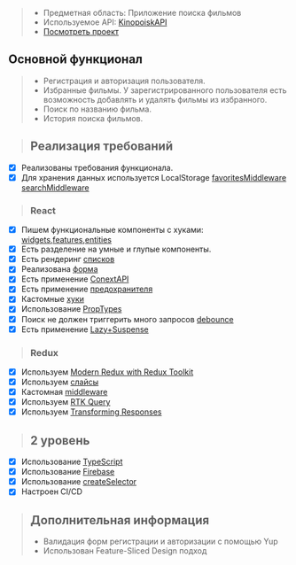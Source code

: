 
> - Предметная область: Приложение поиска фильмов
> - Используемое API: [KinopoiskAPI](https://kinopoiskapiunofficial.tech/documentation/api/)
> - [Посмотреть проект](https://aston-react-app.vercel.app/)
>
## Основной функционал
>
> - Регистрация и авторизация пользователя.
> - Избранные фильмы. У зарегистрированного пользователя есть возможность добавлять и удалять фильмы из избранного.
> - Поиск по названию фильма.
> - История поиска фильмов.


>
> ## Реализация требований
>
- [x] Реализованы требования функционала.
- [x] Для хранения данных используется LocalStorage [favoritesMiddleware](https://github.com/LeisanYusupova/aston-react-app/blob/master/src/shared/middlewares/favoritesMiddleware.ts) [searchMiddleware](https://github.com/LeisanYusupova/aston-react-app/blob/master/src/shared/middlewares/searchMiddleware.ts)
>
> ### React
>
- [x] Пишем функциональные компоненты с хуками: [widgets](https://github.com/LeisanYusupova/aston-react-app/tree/master/src/widgets),[features](https://github.com/LeisanYusupova/aston-react-app/tree/master/src/features),[entities](https://github.com/LeisanYusupova/aston-react-app/tree/master/src/entities)
- [x] Есть разделение на умные и глупые компоненты.
- [x] Есть рендеринг [списков](https://github.com/LeisanYusupova/aston-react-app/blob/master/src/widgets/films/ui/Films.tsx)
- [x] Реализована [форма](https://github.com/LeisanYusupova/aston-react-app/blob/master/src/widgets/form/ui/Form.tsx)
- [x] Есть применение [ConextAPI](https://github.com/LeisanYusupova/aston-react-app/blob/master/src/app/context/ThemeContext.tsx)
- [x] Есть применение [предохранителя](https://github.com/LeisanYusupova/aston-react-app/blob/master/src/features/errorBoundary/ErrorBoundary.tsx)
- [x] Кастомные [хуки](https://github.com/LeisanYusupova/aston-react-app/tree/master/src/shared/hooks)
- [x] Использование [PropTypes](https://github.com/LeisanYusupova/aston-react-app/blob/master/src/entities/film/ui/FilmCard.tsx)
- [x] Поиск не должен триггерить много запросов [debounce](https://github.com/LeisanYusupova/aston-react-app/blob/master/src/shared/hooks/useDebounce.ts)
- [x] Есть применение [Lazy+Suspense](https://github.com/LeisanYusupova/aston-react-app/blob/master/src/app/appRouter.tsx)
>
> ### Redux
>
- [x] Используем [Modern Redux with Redux Toolkit](https://github.com/LeisanYusupova/aston-react-app/tree/master/src/features/redux)
- [x] Используем [слайсы](https://github.com/LeisanYusupova/aston-react-app/blob/master/src/features/redux/favoriteFilms/favoriteFilmsSlice.ts)
- [x] Кастомная [middleware](https://github.com/LeisanYusupova/aston-react-app/blob/master/src/shared/middlewares/favoritesMiddleware.ts)
- [x] Используем [RTK Query](https://github.com/LeisanYusupova/aston-react-app/blob/master/src/features/redux/filmsApi/filmsSlice.ts)
- [x] Используем [Transforming Responses](https://github.com/LeisanYusupova/aston-react-app/blob/master/src/features/redux/filmsApi/filmsSlice.ts)
>
> ## 2 уровень
>
- [x] Использование [TypeScript](https://github.com/LeisanYusupova/aston-react-app/blob/master/tsconfig.json)
- [x] Использование [Firebase](https://github.com/LeisanYusupova/aston-react-app/blob/master/src/features/firebase/firebase.ts)
- [x] Использование [createSelector](https://github.com/LeisanYusupova/aston-react-app/blob/master/src/features/redux/favoriteFilms/selectors.ts)
- [x] Настроен CI/CD 
> ## Дополнительная информация
 >- Валидация форм регистрации и авторизации с помощью Yup
 >- Использован Feature-Sliced Design подход
>
>
